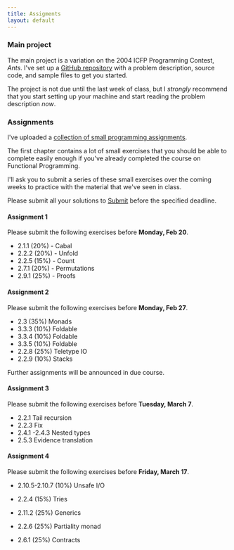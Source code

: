 ```yaml
---
title: Assigments
layout: default
---
```


### Main project

The main project is a variation on the 2004 ICFP Programming Contest,
*Ants*. I've set up a
[GitHub repository](http://www.github.com/wouter-swierstra/ants) with
a problem description, source code, and sample files to get you
started.

The project is not due until the last week of class, but I *strongly*
recommend that you start setting up your machine and start reading the
problem description *now*.

### Assignments

I've uploaded a
[collection of small programming assignments](doc/assignments.pdf).

The first chapter contains a lot of small exercises that you should be
able to complete easily enough if you've already completed the course
on Functional Programming.

I'll ask you to submit a series of these small exercises over the
coming weeks to practice with the material that we've seen in class.

Please submit all your solutions to
[Submit](http://www.cs.uu.nl/docs/submit) before the specified
deadline.

#### Assignment 1

Please submit the following exercises before **Monday, Feb 20**.

* 2.1.1 (20%) - Cabal
* 2.2.2 (20%) - Unfold
* 2.2.5 (15%) - Count
* 2.7.1 (20%) - Permutations
* 2.9.1 (25%) - Proofs

#### Assignment 2

Please submit the following exercises before **Monday, Feb 27**.

* 2.3 (35%) Monads
* 3.3.3 (10%) Foldable
* 3.3.4 (10%) Foldable
* 3.3.5 (10%) Foldable
* 2.2.8 (25%) Teletype IO
* 2.2.9 (10%) Stacks

Further assignments will be announced in due course.

#### Assignment 3

Please submit the following exercises before **Tuesday, March 7**.

* 2.2.1 Tail recursion
* 2.2.3 Fix
* 2.4.1 -2.4.3 Nested types
* 2.5.3 Evidence translation

#### Assignment 4

Please submit the following exercises before **Friday, March 17**.

* 2.10.5-2.10.7 (10%) Unsafe I/O

* 2.2.4 (15%) Tries

* 2.11.2 (25%) Generics

* 2.2.6 (25%) Partiality monad

* 2.6.1 (25%) Contracts





